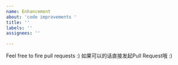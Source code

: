 ```yaml
---
name: Enhancement
about: 'code improvements '
title: ''
labels: ''
assignees: ''

---
```


Feel free to fire pull requests :)
如果可以的话直接发起Pull Request哦 :)
